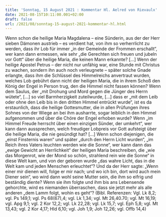 ```yaml
---
title: 'Sonntag, 15 August 2021 : Kommentar Hl. Aelred von Rievaulx'
date: 2021-08-15T10:11:00.001+02:00
draft: false
url: /2021/08/sonntag-15-august-2021-kommentar-hl.html
---
```


Wenn schon die heilige Maria Magdalena – eine Sünderin, aus der der Herr sieben Dämonen austrieb – es verdient hat, von ihm so verherrlicht zu werden, dass ihr Lob für immer „in der Gemeinde der Frommen erschallt“, wer kann dann ermessen, wie sehr „die Gerechten sich freuen und jubeln vor Gott“ über die heilige Maria, die keinen Mann erkannte? \[…\] Wenn der heilige Apostel Petrus – der nicht nur unfähig war, eine Stunde mit Christus zu wachen, sondern ihn auch noch verleugnete – später solche Gnade erlangte, dass ihm die Schlüssel des Himmelreichs anvertraut wurden, welches Lob gebührt dann nicht der heiligen Maria, die in ihrem Schoß den König der Engel in Person trug, den die Himmel nicht fassen können? Wenn dem Saulus, der „mit Drohung und Mord gegen die Jünger des Herrn wütete“, \[…\] so viel Barmherzigkeit zuteilwurde, \[…\] dass er „mit dem Leib oder ohne den Leib bis in den dritten Himmel entrückt wurde“, ist es da erstaunlich, dass die heilige Gottesmutter, die in allen Prüfungen ihres Sohnes von der Wiege an bei ihm ausharrte, sogar leiblich in den Himmel aufgenommen und über die Chöre der Engel erhoben wurde? Wenn „im Himmel Freude herrscht über einen einzigen Sünder, der umkehrt“, wer kann dann aussprechen, welch freudiger Lobpreis vor Gott aufsteigt über die heilige Maria, die nie gesündigt hat? \[…\] Wenn schon diejenigen, die „einst Finsternis waren“ und später „durch den Herrn Licht wurden“, „im Reich ihres Vaters leuchten werden wie die Sonne“, wer kann dann das „ewige Gewicht an Herrlichkeit“ der heiligen Maria beschreiben, die „wie das Morgenrot, wie der Mond so schön, strahlend rein wie die Sonne“ in diese Welt kam, und von der geboren wurde „das wahre Licht, das in die Welt kam und jeden Menschen erleuchtet“? Und da der Herr sagte: „Wenn einer mir dienen will, folge er mir nach; und wo ich bin, dort wird auch mein Diener sein“, wo wird dann wohl seine Mutter sein, die ihm so eifrig und beständig diente? Wenn sie ihm folgte und ihm bis ans Lebensende gehorchte, wird es niemanden überraschen, dass sie jetzt mehr als alle anderen „dem Lamm folgt, wohin es geht“? (Bibl. Referenzen: Vgl. Lk 8,2; vgl. Ps 149,1; vgl. Ps 68(67),4; vgl. Lk 1,34; vgl. Mt 26,40.70; vgl. Mt 16,19; vgl. Apg 9,1; vgl. 2 Kor 12,2; vgl. Lk 22,28; vgl. Lk 15,7; vgl. Eph 5,8; vgl. Mt 13,43; vgl. 2 Kor 4,17; Hld 6,10; vgl. Joh 1,9; Joh 12,26; vgl. Offb 14,4)